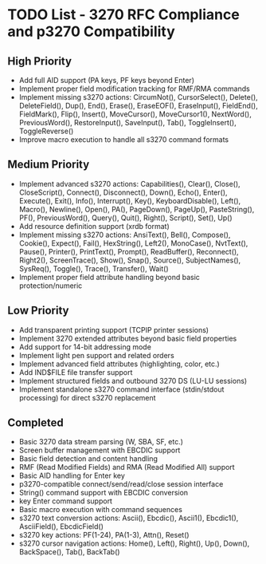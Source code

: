 # TODO List - 3270 RFC Compliance and p3270 Compatibility

## High Priority
- Add full AID support (PA keys, PF keys beyond Enter)
- Implement proper field modification tracking for RMF/RMA commands
- Implement missing s3270 actions: CircumNot(), CursorSelect(), Delete(), DeleteField(), Dup(), End(), Erase(), EraseEOF(), EraseInput(), FieldEnd(), FieldMark(), Flip(), Insert(), MoveCursor(), MoveCursor1(), NextWord(), PreviousWord(), RestoreInput(), SaveInput(), Tab(), ToggleInsert(), ToggleReverse()
- Improve macro execution to handle all s3270 command formats

## Medium Priority
- Implement advanced s3270 actions: Capabilities(), Clear(), Close(), CloseScript(), Connect(), Disconnect(), Down(), Echo(), Enter(), Execute(), Exit(), Info(), Interrupt(), Key(), KeyboardDisable(), Left(), Macro(), Newline(), Open(), PA(), PageDown(), PageUp(), PasteString(), PF(), PreviousWord(), Query(), Quit(), Right(), Script(), Set(), Up()
- Add resource definition support (xrdb format)
- Implement missing s3270 actions: AnsiText(), Bell(), Compose(), Cookie(), Expect(), Fail(), HexString(), Left2(), MonoCase(), NvtText(), Pause(), Printer(), PrintText(), Prompt(), ReadBuffer(), Reconnect(), Right2(), ScreenTrace(), Show(), Snap(), Source(), SubjectNames(), SysReq(), Toggle(), Trace(), Transfer(), Wait()
- Implement proper field attribute handling beyond basic protection/numeric

## Low Priority
- Add transparent printing support (TCPIP printer sessions)
- Implement 3270 extended attributes beyond basic field properties
- Add support for 14-bit addressing mode
- Implement light pen support and related orders
- Implement advanced field attributes (highlighting, color, etc.)
- Add IND$FILE file transfer support
- Implement structured fields and outbound 3270 DS (LU-LU sessions)
- Implement standalone s3270 command interface (stdin/stdout processing) for direct s3270 replacement

## Completed
- Basic 3270 data stream parsing (W, SBA, SF, etc.)
- Screen buffer management with EBCDIC support
- Basic field detection and content handling
- RMF (Read Modified Fields) and RMA (Read Modified All) support
- Basic AID handling for Enter key
- p3270-compatible connect/send/read/close session interface
- String() command support with EBCDIC conversion
- key Enter command support
- Basic macro execution with command sequences
- s3270 text conversion actions: Ascii(), Ebcdic(), Ascii1(), Ebcdic1(), AsciiField(), EbcdicField()
- s3270 key actions: PF(1-24), PA(1-3), Attn(), Reset()
- s3270 cursor navigation actions: Home(), Left(), Right(), Up(), Down(), BackSpace(), Tab(), BackTab()